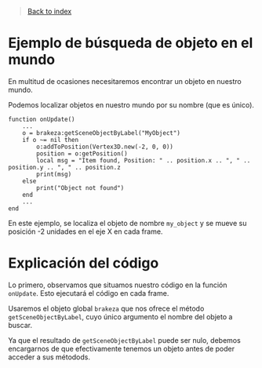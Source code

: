 > [Back to index](https://github.com/rzeronte/brakeza3d/blob/master/doc/00-index.md)

# Ejemplo de búsqueda de objeto en el mundo

En multitud de ocasiones necesitaremos encontrar un objeto en nuestro mundo.

Podemos localizar objetos en nuestro mundo por su nombre (que es único).

```
function onUpdate()
    ...
	o = brakeza:getSceneObjectByLabel("MyObject")
	if o ~= nil then
	    o:addToPosition(Vertex3D.new(-2, 0, 0))
	    position = o:getPosition()
	    local msg = "Item found, Position: " .. position.x .. ", " .. position.y .. ", " .. position.z
        print(msg)
    else
        print("Object not found")
	end
    ...
end
```

En este ejemplo, se localiza el objeto de nombre `my_object` y se mueve su posición -2 unidades en el eje X en cada frame.


# Explicación del código

Lo primero, observamos que situamos nuestro código en la función `onUpdate`. Esto ejecutará el código en cada frame.

Usaremos el objeto global `brakeza` que nos ofrece el método `getSceneObjectByLabel`, cuyo único argumento el nombre del objeto a buscar.

Ya que el resultado de `getSceneObjectByLabel` puede ser nulo, debemos encargarnos de que efectivamente tenemos un objeto antes de poder acceder a sus métodods.